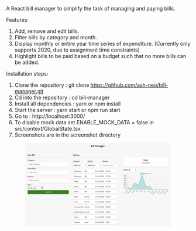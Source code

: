 A React bill manager to simplify the task of managing and paying bills.

Features:

1. Add, remove and edit bills.
2. Filter bills by category and month.
3. Display monthly or entire year time series of expenditure. (Currently only supports 2020, due to assignment time constraints)
4. Highlight bills to be paid based on a budget such that no more bills can be added.

Installation steps:

1. Clone the repository : git clone https://github.com/ash-neo/bill-manager.git
2. Cd into the repository : cd bill-manager
3. Install all dependencies : yarn or npm install
4. Start the server : yarn start or npm run start
5. Go to : http://localhost:3000/
6. To disable mock data set ENABLE_MOCK_DATA = false in src/context/GlobalState.tsx
7. Screenshots are in the screenshot directory
<div align="center">
    <img src="/screenshots/Screenshot%202020-06-19%20at%202.27.52%20AM.png" width="400px"</img> 
</div>
